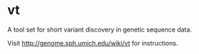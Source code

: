 vt
==

A tool set for short variant discovery in genetic sequence data.

Visit http://genome.sph.umich.edu/wiki/vt for instructions. 


